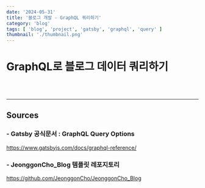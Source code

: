 ```yaml
---
date: '2024-05-31'
title: '블로그 개발 - GraphQL 쿼리하기'
category: 'blog'
tags: [ 'blog', 'project', 'gatsby', 'graphql', 'query' ]
thumbnail: './thumbnail.png'
---
```


# GraphQL로 블로그 데이터 쿼리하기

<br/>
<br/>

---

## Sources

### - Gatsby 공식문서 : GraphQL Query Options

https://www.gatsbyjs.com/docs/graphql-reference/

### - JeonggonCho_Blog 템플릿 레포지토리

https://github.com/JeonggonCho/JeonggonCho_Blog